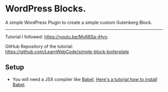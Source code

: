 # WordPress Blocks.

A simple WordPress Plugin to create a simple custom Gutenberg Block.

---

Tutorial I followed: https://youtu.be/Mv68Sa-iHyo.

GitHub Repository of the tutorial: https://github.com/LearnWebCode/simple-block-boilerplate

## Setup

- You will need a JSX compiler like [Babel](https://babeljs.io/), [Here's a tutorial how to install Babel](https://youtu.be/iWUR04B42Hc).
